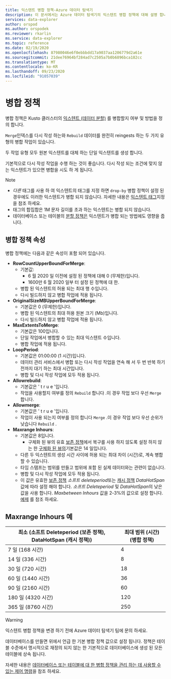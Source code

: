 ```yaml
---
title: 익스텐트 병합 정책-Azure 데이터 탐색기
description: 이 문서에서는 Azure 데이터 탐색기의 익스텐트 병합 정책에 대해 설명 합니다.
services: data-explorer
author: orspod
ms.author: orspodek
ms.reviewer: rkarlin
ms.service: data-explorer
ms.topic: reference
ms.date: 02/19/2020
ms.openlocfilehash: 87980046e6f0ebbbdd17a9037aa1206779d2a61e
ms.sourcegitcommit: 21dee76964bf284ad7c2505a7b0b6896bca182cc
ms.translationtype: MT
ms.contentlocale: ko-KR
ms.lasthandoff: 09/23/2020
ms.locfileid: "91057039"
---
```

# <a name="merge-policy"></a>병합 정책

병합 정책은 Kusto 클러스터의 [익스텐트 (데이터 분할)](../management/extents-overview.md) 를 병합할지 여부 및 방법을 정의 합니다.

`Merge`인덱스를 다시 작성 하는와 `Rebuild` 데이터를 완전히 reingests 하는 두 가지 유형의 병합 작업이 있습니다.

두 작업 유형 모두 원본 익스텐트를 대체 하는 단일 익스텐트를 생성 합니다.

기본적으로 다시 작성 작업을 수행 하는 것이 좋습니다. 다시 작성 되는 조건에 맞지 않는 익스텐트가 있으면 병합을 시도 하 게 됩니다.  

> [!NOTE]
> * *다른* 태그를 사용 하 여 익스텐트의 태그를 지정 하면 `drop-by` 병합 정책이 설정 된 경우에도 이러한 익스텐트가 병합 되지 않습니다. 자세한 내용은 [익스텐트 태그](../management/extents-overview.md#extent-tagging)지정을 참조 하세요.
> * 태그의 합집합은 1M 문자 길이를 초과 하는 익스텐트는 병합 되지 않습니다.
> * 데이터베이스 또는 테이블의 [분할 정책은](./shardingpolicy.md) 익스텐트가 병합 되는 방법에도 영향을 줍니다.

## <a name="merge-policy-properties"></a>병합 정책 속성

병합 정책에는 다음과 같은 속성이 포함 되어 있습니다.

* **RowCountUpperBoundForMerge**:
    * 기본값:
      * 6 월 2020 일 이전에 설정 된 정책에 대해 0 (무제한)입니다.
      * 1600만 6 월 2020 일부 터 설정 된 정책에 대 한.
    * 병합 된 익스텐트의 허용 되는 최대 행 수입니다.
    * 다시 빌드하지 않고 병합 작업에 적용 됩니다.  
* **OriginalSizeMBUpperBoundForMerge**:
    * 기본값은 0 (무제한)입니다.
    * 병합 된 익스텐트의 최대 허용 원본 크기 (Mb)입니다.
    * 다시 빌드하지 않고 병합 작업에 적용 됩니다.  
* **MaxExtentsToMerge**:
    * 기본값은 100입니다.
    * 단일 작업에서 병합할 수 있는 최대 익스텐트 수입니다.
    * 병합 작업에 적용 됩니다.
* **LoopPeriod**:
    * 기본값은 01:00:00 (1 시간)입니다.
    * 데이터 관리 서비스에서 병합 또는 다시 작성 작업을 연속 해 서 두 번 반복 하기 전까지 대기 하는 최대 시간입니다.
    * 병합 및 다시 작성 작업에 모두 적용 됩니다.
* **Allowrebuild**:
    * 기본값은 ' t r u e '입니다.
    * 작업을 사용할지 여부를 정의 `Rebuild` 합니다 .이 경우 작업 보다 우선 `Merge` 합니다.
* **Allowmerge**:
    * 기본값은 ' t r u e '입니다.
    * 작업이 사용 되는지 여부를 정의 합니다 `Merge` .이 경우 작업 보다 우선 순위가 낮습니다 `Rebuild` .
* **Maxrange Inhours**:
    * 기본값은 8입니다.
        * 구체화 된 뷰의 유효 [보존 정책](retentionpolicy.md)에서 복구를 사용 하지 않도록 설정 하지 않는 한 [구체화 된 뷰의](materialized-views/materialized-view-overview.md)기본값은 14 일입니다.
    * 다른 두 익스텐트의 생성 시간 사이에 허용 되는 최대 차이 (시간)로, 계속 병합할 수 있습니다.
    * 타임 스탬프는 범위를 만들고 범위에 포함 된 실제 데이터와는 관련이 없습니다.
    * 병합 및 다시 작성 작업에 모두 적용 됩니다.
    * 이 값은 유효한 [보존 정책](./retentionpolicy.md) *소프트 deleteperiod*또는 [캐시 정책](./cachepolicy.md) *DataHotSpan* 값에 따라 설정 해야 합니다. *소프트 Deleteperiod* 및 *DataHotSpan*의 낮은 값을 사용 합니다. *Maxbetween Inhours* 값을 2-3%의 값으로 설정 합니다. [예제](#maxrangeinhours-examples) 를 참조 하세요.

## <a name="maxrangeinhours-examples"></a>Maxrange Inhours 예

|최소 (소프트 Deleteperiod (보존 정책), DataHotSpan (캐시 정책))|최대 범위 (시간) (병합 정책)|
|--------------------------------------------------------------------|---------------------------------|
|7 일 (168 시간)                                                  | 4                               |
|14 일 (336 시간)                                                 | 8                               |
|30 일 (720 시간)                                                 | 18                              |
|60 일 (1440 시간)                                               | 36                              |
|90 일 (2160 시간)                                               | 60                              |
|180 일 (4320 시간)                                              | 120                             |
|365 일 (8760 시간)                                              | 250                             |

> [!WARNING]
> 익스텐트 병합 정책을 변경 하기 전에 Azure 데이터 탐색기 팀에 문의 하세요.

데이터베이스를 만들면 위에서 언급 한 기본 병합 정책 값으로 설정 됩니다. 정책은 테이블 수준에서 명시적으로 재정의 되지 않는 한 기본적으로 데이터베이스에 생성 된 모든 테이블에 상속 됩니다.

자세한 내용은 [데이터베이스 또는 테이블에 대 한 병합 정책을 관리 하는 데 사용할 수 있는 제어 명령](../management/merge-policy.md)을 참조 하세요.
